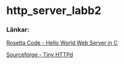 # http_server_labb2

### Länkar:

[Rosetta Code - Hello World Web Server in C](http://rosettacode.org/wiki/Hello_world/Web_server#C)

[Sourceforge - Tiny HTTPd](http://sourceforge.net/projects/tinyhttpd/)
